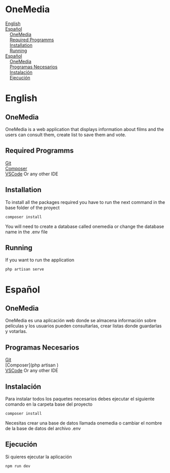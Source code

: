 # OneMedia

[English](#English)   
[Español](#Español)    
&emsp;[OneMedia](#omniplace)    
&emsp;[Required Programms](#required-programms)  
&emsp;[Installation](#installation)  
&emsp;[Running](#running)  
[Español](#Español)  
&emsp;[OneMedia](#omniplace-1)  
&emsp;[Programas Necesarios](#programas-necesarios)  
&emsp;[Instalación](#instalación)  
&emsp;[Ejecución](#ejecución)

# English

## OneMedia

OneMedia is a web application that displays information about films and the users can consult them, create list to save them and vote.

## Required Programms

[Git](https://git-scm.com/downloads)  
[Composer](https://getcomposer.org)  
[VSCode](https://code.visualstudio.com/) Or any other IDE

## Installation

To install all the packages required you have to run the next command in the base folder of the proyect

```
composer install
```

You will need to create a database called onemedia or change the database name in the .env file

## Running

If you want to run the application

```
php artisan serve
```

# Español

## OneMedia

OneMedia es una aplicación web donde se almacena información sobre películas y los usuarios pueden consultarlas, crear listas donde guardarlas y votarlas.

## Programas Necesarios

[Git](https://git-scm.com/downloads)  
[Composer](php artisan )  
[VSCode](https://code.visualstudio.com/) Or any other IDE

## Instalación

Para instalar todos los paquetes necesarios debes ejecutar el siguiente comando en la carpeta base del proyecto

```
composer install
```

Necesitas crear una base de datos llamada onemedia o cambiar el nombre de la base de datos del archivo .env

## Ejecución

Si quieres ejecutar la aplicación

```
npm run dev
```
